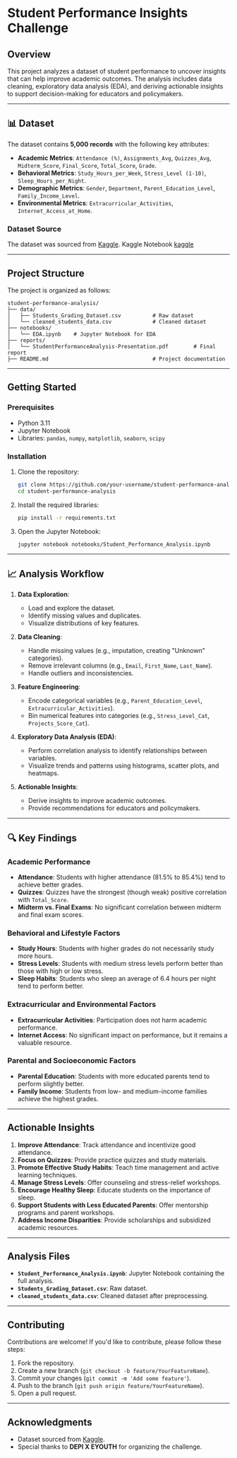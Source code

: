 # Student Performance Insights Challenge

## Overview
This project analyzes a dataset of student performance to uncover insights that can help improve academic outcomes. The analysis includes data cleaning, exploratory data analysis (EDA), and deriving actionable insights to support decision-making for educators and policymakers.

---

## 📊 Dataset
The dataset contains **5,000 records** with the following key attributes:
- **Academic Metrics**: `Attendance (%)`, `Assignments_Avg`, `Quizzes_Avg`, `Midterm_Score`, `Final_Score`, `Total_Score`, `Grade`.
- **Behavioral Metrics**: `Study_Hours_per_Week`, `Stress_Level (1-10)`, `Sleep_Hours_per_Night`.
- **Demographic Metrics**: `Gender`, `Department`, `Parent_Education_Level`, `Family_Income_Level`.
- **Environmental Metrics**: `Extracurricular_Activities`, `Internet_Access_at_Home`.

### Dataset Source
The dataset was sourced from [Kaggle](https://www.kaggle.com/datasets/mahmoudelhemaly/students-grading-dataset).
Kaggle Notebook [kaggle](https://www.kaggle.com/code/abdallahgasemelsayed/student-performance-analysis)

---

## Project Structure
The project is organized as follows:
```
student-performance-analysis/
├── data/
│   ├── Students_Grading_Dataset.csv          # Raw dataset
│   └── cleaned_students_data.csv             # Cleaned dataset
├── notebooks/
│   └── EDA.ipynb    # Jupyter Notebook for EDA
├── reports/
│   └── StudentPerformanceAnalysis-Presentation.pdf        # Final report
├── README.md                                 # Project documentation
```

---

## Getting Started
### Prerequisites
- Python 3.11
- Jupyter Notebook
- Libraries: `pandas`, `numpy`, `matplotlib`, `seaborn`, `scipy`

### Installation
1. Clone the repository:
   ```bash
   git clone https://github.com/your-username/student-performance-analysis.git
   cd student-performance-analysis
   ```
2. Install the required libraries:
   ```bash
   pip install -r requirements.txt
   ```
3. Open the Jupyter Notebook:
   ```bash
   jupyter notebook notebooks/Student_Performance_Analysis.ipynb
   ```

---

## 📈 Analysis Workflow
1. **Data Exploration**:
   - Load and explore the dataset.
   - Identify missing values and duplicates.
   - Visualize distributions of key features.

2. **Data Cleaning**:
   - Handle missing values (e.g., imputation, creating "Unknown" categories).
   - Remove irrelevant columns (e.g., `Email`, `First_Name`, `Last_Name`).
   - Handle outliers and inconsistencies.

3. **Feature Engineering**:
   - Encode categorical variables (e.g., `Parent_Education_Level`, `Extracurricular_Activities`).
   - Bin numerical features into categories (e.g., `Stress_Level_Cat`, `Projects_Score_Cat`).

4. **Exploratory Data Analysis (EDA)**:
   - Perform correlation analysis to identify relationships between variables.
   - Visualize trends and patterns using histograms, scatter plots, and heatmaps.

5. **Actionable Insights**:
   - Derive insights to improve academic outcomes.
   - Provide recommendations for educators and policymakers.

---

## 🔍 Key Findings
### Academic Performance
- **Attendance**: Students with higher attendance (81.5% to 85.4%) tend to achieve better grades.
- **Quizzes**: Quizzes have the strongest (though weak) positive correlation with `Total_Score`.
- **Midterm vs. Final Exams**: No significant correlation between midterm and final exam scores.

### Behavioral and Lifestyle Factors
- **Study Hours**: Students with higher grades do not necessarily study more hours.
- **Stress Levels**: Students with medium stress levels perform better than those with high or low stress.
- **Sleep Habits**: Students who sleep an average of 6.4 hours per night tend to perform better.

### Extracurricular and Environmental Factors
- **Extracurricular Activities**: Participation does not harm academic performance.
- **Internet Access**: No significant impact on performance, but it remains a valuable resource.

### Parental and Socioeconomic Factors
- **Parental Education**: Students with more educated parents tend to perform slightly better.
- **Family Income**: Students from low- and medium-income families achieve the highest grades.

---

## Actionable Insights
1. **Improve Attendance**: Track attendance and incentivize good attendance.
2. **Focus on Quizzes**: Provide practice quizzes and study materials.
3. **Promote Effective Study Habits**: Teach time management and active learning techniques.
4. **Manage Stress Levels**: Offer counseling and stress-relief workshops.
5. **Encourage Healthy Sleep**: Educate students on the importance of sleep.
6. **Support Students with Less Educated Parents**: Offer mentorship programs and parent workshops.
7. **Address Income Disparities**: Provide scholarships and subsidized academic resources.

---

## Analysis Files
- **`Student_Performance_Analysis.ipynb`**: Jupyter Notebook containing the full analysis.
- **`Students_Grading_Dataset.csv`**: Raw dataset.
- **`cleaned_students_data.csv`**: Cleaned dataset after preprocessing.

---

## Contributing
Contributions are welcome! If you'd like to contribute, please follow these steps:
1. Fork the repository.
2. Create a new branch (`git checkout -b feature/YourFeatureName`).
3. Commit your changes (`git commit -m 'Add some feature'`).
4. Push to the branch (`git push origin feature/YourFeatureName`).
5. Open a pull request.

---

## Acknowledgments
- Dataset sourced from [Kaggle](https://www.kaggle.com/datasets/mahmoudelhemaly/students-grading-dataset).
- Special thanks to **DEPI X EYOUTH** for organizing the challenge. 
